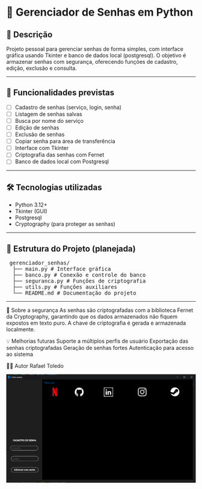 # 🔐 Gerenciador de Senhas em Python

## 📌 Descrição
Projeto pessoal para gerenciar senhas de forma simples, com interface gráfica usando Tkinter e banco de dados local (postgresql). O objetivo é armazenar senhas com segurança, oferecendo funções de cadastro, edição, exclusão e consulta.

---

## 🚀 Funcionalidades previstas

- [ ] Cadastro de senhas (serviço, login, senha)
- [ ] Listagem de senhas salvas
- [ ] Busca por nome do serviço
- [ ] Edição de senhas
- [ ] Exclusão de senhas
- [ ] Copiar senha para área de transferência
- [ ] Interface com Tkinter
- [ ] Criptografia das senhas com Fernet
- [ ] Banco de dados local com Postgresql

---

## 🛠 Tecnologias utilizadas

- Python 3.12+
- Tkinter (GUI)
- Postgresql
- Cryptography (para proteger as senhas)

---

## 🧩 Estrutura do Projeto (planejada)
<pre> gerenciador_senhas/
  ├── main.py # Interface gráfica
  ├── banco.py # Conexão e controle do banco
  ├── seguranca.py # Funções de criptografia
  ├── utils.py # Funções auxiliares
  └── README.md # Documentação do projeto </pre>

---

🔐 Sobre a segurança
As senhas são criptografadas com a biblioteca Fernet da Cryptography, garantindo que os dados armazenados não fiquem expostos em texto puro. A chave de criptografia é gerada e armazenada localmente.


💡 Melhorias futuras
Suporte a múltiplos perfis de usuário
Exportação das senhas criptografadas
Geração de senhas fortes
Autenticação para acesso ao sistema

👨‍💻 Autor
Rafael Toledo

![Concept Art](concept01.png)

